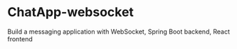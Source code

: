 # ChatApp-websocket
Build a messaging application with WebSocket, Spring Boot backend, React frontend



